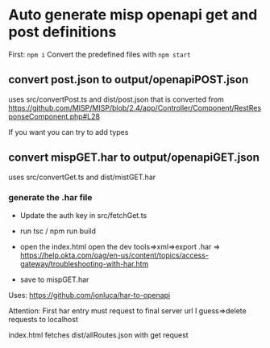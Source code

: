 # Auto generate misp openapi get and post definitions

First: `npm i`
Convert the predefined files with `npm start`

## convert post.json to output/openapiPOST.json

uses src/convertPost.ts and dist/post.json that is converted from https://github.com/MISP/MISP/blob/2.4/app/Controller/Component/RestResponseComponent.php#L28

If you want you can try to add types

## convert mispGET.har to output/openapiGET.json

uses src/convertGet.ts and dist/mistGET.har

### generate the .har file

- Update the auth key in src/fetchGet.ts
- run tsc / npm run build

- open the index.html open the dev tools=>xml=>export .har
  => https://help.okta.com/oag/en-us/content/topics/access-gateway/troubleshooting-with-har.htm

- save to mispGET.har

Uses: https://github.com/jonluca/har-to-openapi

Attention: First har entry must request to final server url I guess=>delete requests to localhost

index.html fetches dist/allRoutes.json with get request
